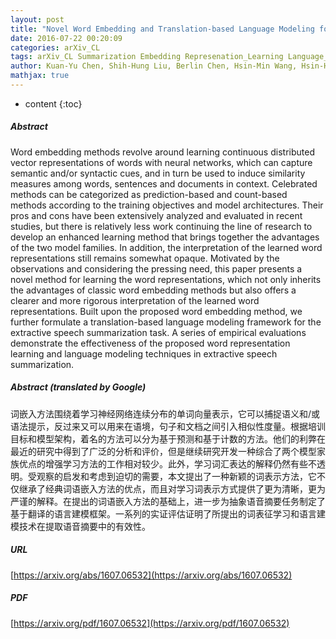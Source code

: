 ```yaml
---
layout: post
title: "Novel Word Embedding and Translation-based Language Modeling for Extractive Speech Summarization"
date: 2016-07-22 00:20:09
categories: arXiv_CL
tags: arXiv_CL Summarization Embedding Represenation_Learning Language_Model Prediction
author: Kuan-Yu Chen, Shih-Hung Liu, Berlin Chen, Hsin-Min Wang, Hsin-Hsi Chen
mathjax: true
---
```


* content
{:toc}

##### Abstract
Word embedding methods revolve around learning continuous distributed vector representations of words with neural networks, which can capture semantic and/or syntactic cues, and in turn be used to induce similarity measures among words, sentences and documents in context. Celebrated methods can be categorized as prediction-based and count-based methods according to the training objectives and model architectures. Their pros and cons have been extensively analyzed and evaluated in recent studies, but there is relatively less work continuing the line of research to develop an enhanced learning method that brings together the advantages of the two model families. In addition, the interpretation of the learned word representations still remains somewhat opaque. Motivated by the observations and considering the pressing need, this paper presents a novel method for learning the word representations, which not only inherits the advantages of classic word embedding methods but also offers a clearer and more rigorous interpretation of the learned word representations. Built upon the proposed word embedding method, we further formulate a translation-based language modeling framework for the extractive speech summarization task. A series of empirical evaluations demonstrate the effectiveness of the proposed word representation learning and language modeling techniques in extractive speech summarization.

##### Abstract (translated by Google)
词嵌入方法围绕着学习神经网络连续分布的单词向量表示，它可以捕捉语义和/或语法提示，反过来又可以用来在语境，句子和文档之间引入相似性度量。根据培训目标和模型架构，着名的方法可以分为基于预测和基于计数的方法。他们的利弊在最近的研究中得到了广泛的分析和评价，但是继续研究开发一种综合了两个模型家族优点的增强学习方法的工作相对较少。此外，学习词汇表达的解释仍然有些不透明。受观察的启发和考虑到迫切的需要，本文提出了一种新颖的词表示方法，它不仅继承了经典词语嵌入方法的优点，而且对学习词表示方式提供了更为清晰，更为严谨的解释。在提出的词语嵌入方法的基础上，进一步为抽象语音摘要任务制定了基于翻译的语言建模框架。一系列的实证评估证明了所提出的词表征学习和语言建模技术在提取语音摘要中的有效性。

##### URL
[https://arxiv.org/abs/1607.06532](https://arxiv.org/abs/1607.06532)

##### PDF
[https://arxiv.org/pdf/1607.06532](https://arxiv.org/pdf/1607.06532)

